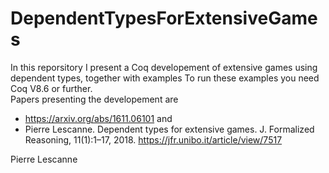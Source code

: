# DependentTypesForExtensiveGames
In this reporsitory I present a Coq developement of extensive games using dependent types, together with examples
To run these examples you need Coq  V8.6 or further.  
Papers presenting the developement are  
  * https://arxiv.org/abs/1611.06101 and 
  * Pierre Lescanne. Dependent types for extensive games. J. Formalized Reasoning, 11(1):1–17, 2018. https://jfr.unibo.it/article/view/7517

Pierre Lescanne
